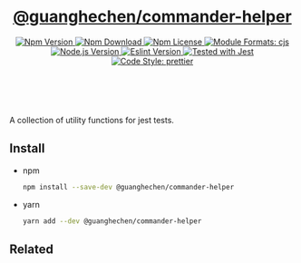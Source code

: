 <header>
  <h1 align="center">
    <a href="https://github.com/guanghechen/guanghechen/tree/main/packages/commander-helper#readme">@guanghechen/commander-helper</a>
  </h1>
  <div align="center">
    <a href="https://www.npmjs.com/package/@guanghechen/commander-helper">
      <img
        alt="Npm Version"
        src="https://img.shields.io/npm/v/@guanghechen/commander-helper.svg"
      />
    </a>
    <a href="https://www.npmjs.com/package/@guanghechen/commander-helper">
      <img
        alt="Npm Download"
        src="https://img.shields.io/npm/dm/@guanghechen/commander-helper.svg"
      />
    </a>
    <a href="https://www.npmjs.com/package/@guanghechen/commander-helper">
      <img
        alt="Npm License"
        src="https://img.shields.io/npm/l/@guanghechen/commander-helper.svg"
      />
    </a>
    <a href="#install">
      <img
        alt="Module Formats: cjs"
        src="https://img.shields.io/badge/module_formats-cjs-green.svg"
      />
    </a>
    <a href="https://github.com/nodejs/node">
      <img
        alt="Node.js Version"
        src="https://img.shields.io/node/v/@guanghechen/commander-helper"
      />
    </a>
    <a href="https://github.com/facebook/jest">
      <img
        alt="Eslint Version"
        src="https://img.shields.io/npm/dependency-version/@guanghechen/commander-helper/peer/jest"
      />
    </a>
    <a href="https://github.com/facebook/jest">
      <img
        alt="Tested with Jest"
        src="https://img.shields.io/badge/tested_with-jest-9c465e.svg"
      />
    </a>
    <a href="https://github.com/prettier/prettier">
      <img
        alt="Code Style: prettier"
        src="https://img.shields.io/badge/code_style-prettier-ff69b4.svg?style=flat-square"
      />
    </a>
  </div>
</header>
<br/>


A collection of utility functions for jest tests.

## Install

* npm

  ```bash
  npm install --save-dev @guanghechen/commander-helper
  ```

* yarn

  ```bash
  yarn add --dev @guanghechen/commander-helper
  ```


## Related



[homepage]: https://github.com/guanghechen/guanghechen/tree/main/packages/commander-helper#readme
